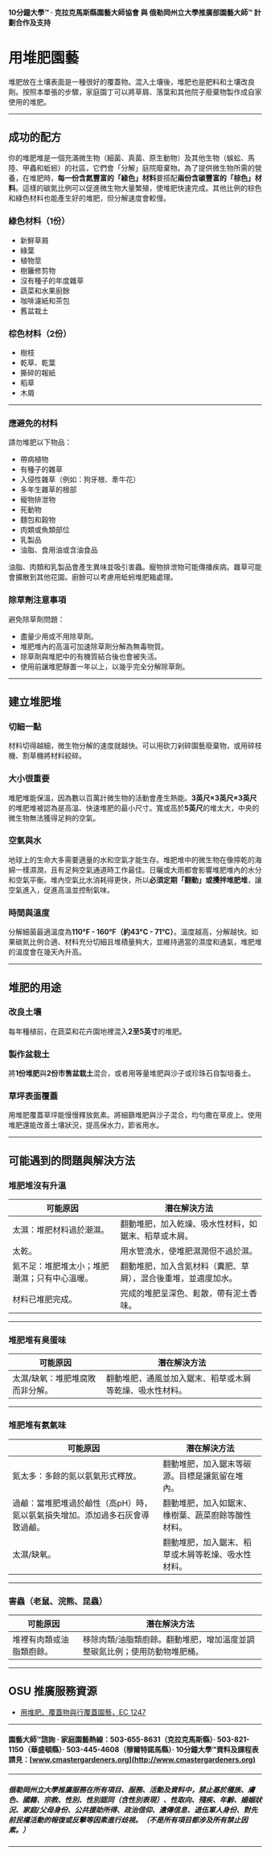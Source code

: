 #### 10分鐘大學™ · 克拉克馬斯縣園藝大師協會 與 俄勒岡州立大學推廣部園藝大師™ 計劃合作及支持

# 用堆肥園藝

堆肥放在土壤表面是一種很好的覆蓋物。混入土壤後，堆肥也是肥料和土壤改良劑。按照本單張的步驟，家庭園丁可以將草屑、落葉和其他院子廢棄物製作成自家使用的堆肥。

---

## 成功的配方

你的堆肥堆是一個充滿微生物（細菌、真菌、原生動物）及其他生物（蜈蚣、馬陸、甲蟲和蚯蚓）的社區，它們會「分解」庭院廢棄物。為了提供微生物所需的營養，在堆肥時，**每一份含氮豐富的「綠色」材料**要搭配**兩份含碳豐富的「棕色」材料**。這樣的碳氮比例可以促進微生物大量繁殖，使堆肥快速完成。其他比例的棕色和綠色材料也能產生好的堆肥，但分解速度會較慢。

### 綠色材料（1份）

- 新鮮草屑
- 綠葉
- 植物莖
- 樹籬修剪物
- 沒有種子的年度雜草
- 蔬菜和水果廚餘
- 咖啡濾紙和茶包
- 舊盆栽土

### 棕色材料（2份）

- 樹枝
- 乾草、乾葉
- 撕碎的報紙
- 稻草
- 木屑

---

### 應避免的材料

請勿堆肥以下物品：

- 帶病植物
- 有種子的雜草
- 入侵性雜草（例如：狗牙根、牽牛花）
- 多年生雜草的根部
- 寵物排泄物
- 死動物
- 麵包和穀物
- 肉類或魚類部位
- 乳製品
- 油脂、食用油或含油食品

油脂、肉類和乳製品會產生異味並吸引害蟲。寵物排泄物可能傳播疾病。雜草可能會擴散到其他花園。廚餘可以考慮用蚯蚓堆肥箱處理。

### 除草劑注意事項

避免除草劑問題：

- 盡量少用或不用除草劑。
- 堆肥堆內的高溫可加速除草劑分解為無毒物質。
- 除草劑與堆肥中的有機質結合後也會被失活。
- 使用前讓堆肥靜置一年以上，以幾乎完全分解除草劑。

---

## 建立堆肥堆

### 切細一點

材料切得越細，微生物分解的速度就越快。可以用砍刀剁碎園藝廢棄物，或用碎枝機、割草機將材料絞碎。

### 大小很重要

堆肥堆能保溫，因為數以百萬計微生物的活動會產生熱能。**3英尺×3英尺×3英尺**的堆肥堆被認為是高溫、快速堆肥的最小尺寸。寬或高於**5英尺**的堆太大，中央的微生物無法獲得足夠的空氣。

### 空氣與水

地球上的生命大多需要適量的水和空氣才能生存。堆肥堆中的微生物在像擰乾的海綿一樣濕潤，且有足夠空氣通道時工作最佳。日曬或大雨都會影響堆肥堆內的水分和空氣平衡。堆內空氣比水消耗得更快，所以**必須定期「翻動」或攪拌堆肥堆**，讓空氣進入，促進高溫並控制氣味。

### 時間與溫度

分解細菌最適溫度為**110°F - 160°F（約43°C - 71°C）**。溫度越高，分解越快。如果碳氮比例合適、材料充分切細且堆積量夠大，並維持適當的濕度和通氣，堆肥堆的溫度會在幾天內升高。

---

## 堆肥的用途

### 改良土壤

每年種植前，在蔬菜和花卉園地裡混入**2至5英寸**的堆肥。

### 製作盆栽土

將**1份堆肥**與**2份市售盆栽土**混合，或者用等量堆肥與沙子或珍珠石自製培養土。

### 草坪表面覆蓋

用堆肥覆蓋草坪能慢慢釋放氮素。將細篩堆肥與沙子混合，均勻撒在草皮上。使用堆肥還能改善土壤狀況，提高保水力，節省用水。

---

## 可能遇到的問題與解決方法

### 堆肥堆沒有升溫

| **可能原因**                              | **潛在解決方法**                                                                     |
|--------------------------------------------|--------------------------------------------------------------------------------------|
| 太濕：堆肥材料過於潮濕。                   | 翻動堆肥，加入乾燥、吸水性材料，如鋸末、稻草或木屑。                                 |
| 太乾。                                     | 用水管澆水，使堆肥濕潤但不過於濕。                                                   |
| 氮不足：堆肥堆太小；堆肥潮濕；只有中心溫暖。 | 翻動堆肥，加入含氮材料（糞肥、草屑），混合後重堆，並適度加水。                       |
| 材料已堆肥完成。                           | 完成的堆肥呈深色、鬆散，帶有泥土香味。                                               |

---

### 堆肥堆有臭蛋味

| **可能原因**                              | **潛在解決方法**                                                                     |
|--------------------------------------------|--------------------------------------------------------------------------------------|
| 太濕/缺氧：堆肥堆腐敗而非分解。             | 翻動堆肥，通風並加入鋸末、稻草或木屑等乾燥、吸水性材料。                            |

---

### 堆肥堆有氨氣味

| **可能原因**                              | **潛在解決方法**                                                                     |
|--------------------------------------------|--------------------------------------------------------------------------------------|
| 氮太多：多餘的氮以氨氣形式釋放。            | 翻動堆肥，加入鋸末等碳源。目標是讓氮留在堆內。                                       |
| 過鹼：當堆肥堆過於鹼性（高pH）時，氮以氨氣損失增加。添加過多石灰會導致過鹼。 | 翻動堆肥，加入如鋸末、橡樹葉、蔬菜廚餘等酸性材料。                                  |
| 太濕/缺氧。                                | 翻動堆肥，加入鋸末、稻草或木屑等乾燥、吸水性材料。                                  |

---

### 害蟲（老鼠、浣熊、昆蟲）

| **可能原因**                              | **潛在解決方法**                                                                     |
|--------------------------------------------|--------------------------------------------------------------------------------------|
| 堆裡有肉類或油脂類廚餘。                   | 移除肉類/油脂類廚餘。翻動堆肥，增加溫度並調整碳氮比例；使用防動物堆肥桶。             |

---

## OSU 推廣服務資源

- [用堆肥、覆蓋物與行覆蓋園藝，EC 1247](https://catalog.extension.oregonstate.edu)

---

#### 園藝大師™諮詢 · 家庭園藝熱線：503-655-8631（克拉克馬斯縣）· 503-821-1150（華盛頓縣）· 503-445-4608（穆爾特諾馬縣）· 10分鐘大學™資料及課程表請見：[www.cmastergardeners.org](http://www.cmastergardeners.org)

---

##### 俄勒岡州立大學推廣服務在所有項目、服務、活動及資料中，禁止基於種族、膚色、國籍、宗教、性別、性別認同（含性別表現）、性取向、殘疾、年齡、婚姻狀況、家庭/父母身份、公共援助所得、政治信仰、遺傳信息、退伍軍人身份、對先前民權活動的報復或反擊等因素進行歧視。（不是所有項目都涉及所有禁止因素。）
---